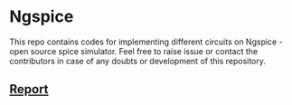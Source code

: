 # Ngspice

This repo contains codes for implementing different circuits on Ngspice - open source spice simulator. Feel free to raise issue or contact the contributors in case of any doubts or development of this repository.

## [Report](https://github.com/Shrutii07/ngspice/blob/main/DM_Lab.pdf)
